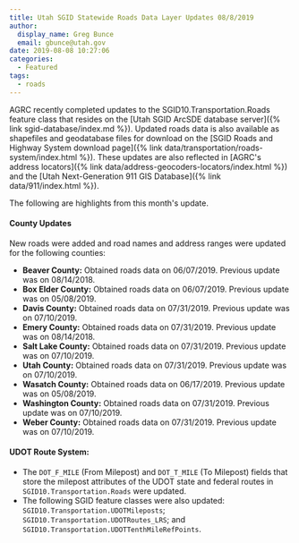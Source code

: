 ```yaml
---
title: Utah SGID Statewide Roads Data Layer Updates 08/8/2019
author:
  display_name: Greg Bunce
  email: gbunce@utah.gov
date: 2019-08-08 10:27:06
categories:
  - Featured
tags:
  - roads
---
```


AGRC recently completed updates to the SGID10.Transportation.Roads feature class that resides on the [Utah SGID ArcSDE database server]({% link sgid-database/index.md %}). Updated roads data is also available as shapefiles and geodatabase files for download on the [SGID Roads and Highway System download page]({% link data/transportation/roads-system/index.html %}). These updates are also reflected in [AGRC's address locators]({% link data/address-geocoders-locators/index.html %}) and the [Utah Next-Generation 911 GIS Database]({% link data/911/index.html %}).

The following are highlights from this month's update.

#### County Updates

New roads were added and road names and address ranges were updated for the following counties:

- **Beaver County:** Obtained roads data on 06/07/2019. Previous update was on 08/14/2018.
- **Box Elder County:** Obtained roads data on 06/07/2019. Previous update was on 05/08/2019.
- **Davis County:** Obtained roads data on 07/31/2019. Previous update was on 07/10/2019.
- **Emery County:** Obtained roads data on 07/31/2019. Previous update was on 08/14/2018.
- **Salt Lake County:** Obtained roads data on 07/31/2019. Previous update was on 07/10/2019.
- **Utah County:** Obtained roads data on 07/31/2019. Previous update was on 07/10/2019.
- **Wasatch County:** Obtained roads data on 06/17/2019. Previous update was on 05/08/2019.
- **Washington County:** Obtained roads data on 07/31/2019. Previous update was on 07/10/2019.
- **Weber County:** Obtained roads data on 07/31/2019. Previous update was on 07/10/2019.

#### UDOT Route System:

- The `DOT_F_MILE` (From Milepost) and `DOT_T_MILE` (To Milepost) fields that store the milepost attributes of the UDOT state and federal routes in `SGID10.Transportation.Roads` were updated.
- The following SGID feature classes were also updated: `SGID10.Transportation.UDOTMileposts`; `SGID10.Transportation.UDOTRoutes_LRS`; and `SGID10.Transportation.UDOTTenthMileRefPoints`.
